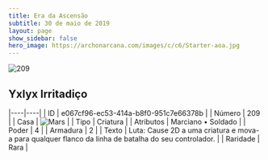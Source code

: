 ```yaml
---
title: Era da Ascensão
subtitle: 30 de maio de 2019
layout: page
show_sidebar: false
hero_image: https://archonarcana.com/images/c/c6/Starter-aoa.jpg
---
```


![209](https://cdn.keyforgegame.com/media/card_front/pt/435_209_GPFPVJ57X57P_pt.png)

## Yxlyx Irritadiço

|----|----|
| ID | e067cf96-ec53-414a-b8f0-951c7e66378b |
| Número | 209 |
| Casa | ![Mars](https://archonarcana.com/images/thumb/d/de/Mars.png/22px-Mars.png "Marte") |
| Tipo | Criatura |
| Atributos | Marciano • Soldado |
| Poder | 4 |
| Armadura | 2 |
| Texto | Luta: Cause 2D a uma criatura e mova-a para qualquer flanco da linha de batalha do seu controlador. |
| Raridade | Rara |

